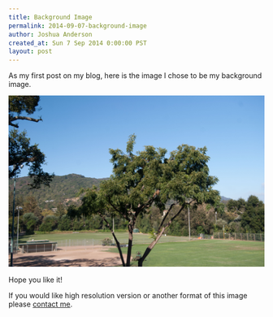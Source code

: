 ```yaml
---
title: Background Image
permalink: 2014-09-07-background-image
author: Joshua Anderson
created_at: Sun 7 Sep 2014 0:00:00 PST
layout: post
---
```


As my first post on my blog, here is the image I chose to be my background image.

<img class="post-image" src="/images/2014/09/background.jpg" alt="">

Hope you like it!

If you would like high resolution version or another format of this image please [contact me](/about/#contact).
